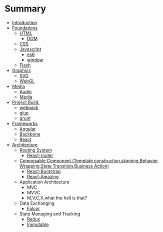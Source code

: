 # Summary

* [Introduction](README.md)
* [Foundations](webfoundations/web_foundations.md)
   * [HTML](foundations/html/html.md)
       * [DOM](foundations/html/dom.md)
   * [CSS](foundations/css/css.md)
   * [Javascript](foundations/javascript/javascript.md)
       * [es6](foundations/javascript/es6.md)
       * [window](foundations/javascript/window.md)
   * [Flash](foundations/flash/flash.md)
* [Graphics](webgraphics/web_graphics.md)
   * [SVG](svg/svg.md)
   * [WebGL](webgl/webgl.md)
* [Media](webmedia/web_media.md)
   * [Audio](audio/audio.md)
   * [Media](media/media.md)
* [Project Build.](projectbuild/project_build.md)
   * [webpack](http:/webpack.github.io/)
   * [glup](http:/gulpjs.com/)
   * [grunt](http:/grunt.com)
* [Frameworks](frameworks/frameworks.md)
   * [Angular](https:/angularjs.org/)
   * [Backbone](http:/backbonejs.org)
   * [React](https:/facebook.github.io/react)
* [Architecture](architecture/architecture.md)
   * [Routing System](architecture/routing_system.md)
       * [React-router](https:/github.com/rackt/react-router)
   * [Composable Component (Template construction,skinning,Behavior Wrapping,State Transition,Business Action)](architecture/composable_component_template_construction,skinnin.md)
       * [React-Bootstrap](http:/react-bootstrapgithubio.md)
       * [React-Amazing](http:/amazeui.org/react/)
   * Application Architecture
       * MVC
       * MVVC
       * M,V,C,X,what the hell is that?
   * Data Exchanging
       * [Falcor](http:/netflix.github.io/falcor/)
   * State Managing and Tracking
       * [Redux](http:/redux.js.org/)
       * [Immutable](http:/facebook.github.io/immutable-js/)

